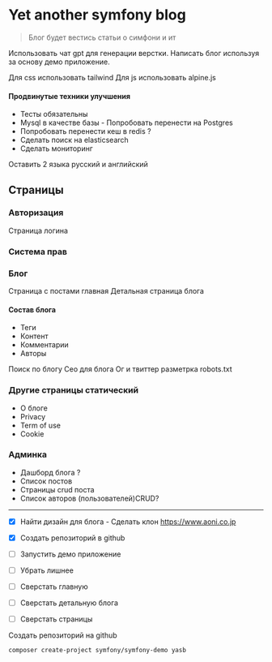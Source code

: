 # Yet another symfony blog

> Блог будет вестись статьи о симфони и ит

Использовать чат gpt для генерации верстки.
Написать блог используя за основу демо приложение.

Для css использовать tailwind
Для js использовать alpine.js

#### Продвинутые техники улучшения

- Тесты обязательны
- Mysql в качестве базы - Попробовать перенести на Postgres
- Попробовать перенести кеш в redis ?
- Сделать поиск на elasticsearch
- Сделать мониторинг

Оставить 2 языка русский и английский

## Страницы
### Авторизация
Страница логина

### Система прав

### Блог
Страница с постами главная
Детальная страница блога

#### Состав блога
- Теги
- Контент
- Комментарии
- Авторы

Поиск по блогу
Сео для блога
Ог и твиттер разметрка
robots.txt

### Другие страницы статический

- О блоге
- Privacy
- Term of use
- Cookie

### Админка

- Дашборд блога ?
- Список постов
- Страницы crud поста
- Список авторов (пользователей)CRUD?

---
- [x] Найти дизайн для блога - Сделать клон https://www.aoni.co.jp
- [x] Создать репозиторий в github
- [ ] Запустить демо приложение
- [ ] Убрать лишнее
- [ ] Сверстать главную
- [ ] Сверстать детальную блога
- [ ] Сверстать страницы


Создать репозиторий на github

```bash
composer create-project symfony/symfony-demo yasb
```